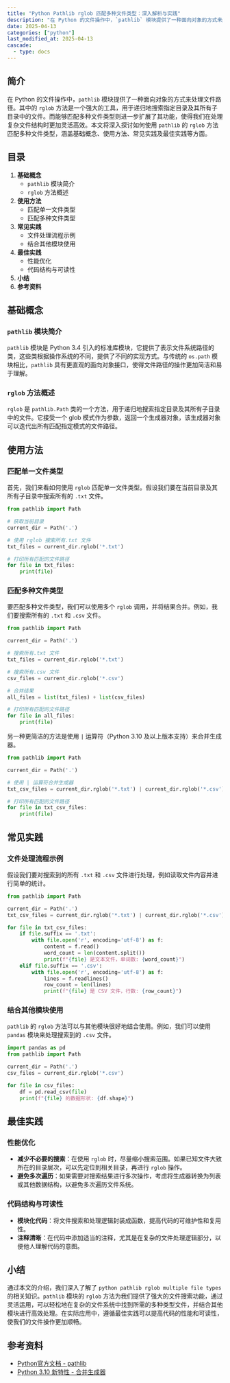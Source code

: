 ```yaml
---
title: "Python Pathlib rglob 匹配多种文件类型：深入解析与实践"
description: "在 Python 的文件操作中，`pathlib` 模块提供了一种面向对象的方式来处理文件路径。其中的 `rglob` 方法是一个强大的工具，用于递归地搜索指定目录及其所有子目录中的文件。而能够匹配多种文件类型则进一步扩展了其功能，使得我们在处理复杂文件结构时更加灵活高效。本文将深入探讨如何使用 `pathlib` 的 `rglob` 方法匹配多种文件类型，涵盖基础概念、使用方法、常见实践及最佳实践等方面。"
date: 2025-04-13
categories: ["python"]
last_modified_at: 2025-04-13
cascade:
  - type: docs
---
```



## 简介
在 Python 的文件操作中，`pathlib` 模块提供了一种面向对象的方式来处理文件路径。其中的 `rglob` 方法是一个强大的工具，用于递归地搜索指定目录及其所有子目录中的文件。而能够匹配多种文件类型则进一步扩展了其功能，使得我们在处理复杂文件结构时更加灵活高效。本文将深入探讨如何使用 `pathlib` 的 `rglob` 方法匹配多种文件类型，涵盖基础概念、使用方法、常见实践及最佳实践等方面。

<!-- more -->
## 目录
1. **基础概念**
    - `pathlib` 模块简介
    - `rglob` 方法概述
2. **使用方法**
    - 匹配单一文件类型
    - 匹配多种文件类型
3. **常见实践**
    - 文件处理流程示例
    - 结合其他模块使用
4. **最佳实践**
    - 性能优化
    - 代码结构与可读性
5. **小结**
6. **参考资料**

## 基础概念
### `pathlib` 模块简介
`pathlib` 模块是 Python 3.4 引入的标准库模块，它提供了表示文件系统路径的类，这些类根据操作系统的不同，提供了不同的实现方式。与传统的 `os.path` 模块相比，`pathlib` 具有更直观的面向对象接口，使得文件路径的操作更加简洁和易于理解。

### `rglob` 方法概述
`rglob` 是 `pathlib.Path` 类的一个方法，用于递归地搜索指定目录及其所有子目录中的文件。它接受一个 glob 模式作为参数，返回一个生成器对象，该生成器对象可以迭代出所有匹配指定模式的文件路径。

## 使用方法
### 匹配单一文件类型
首先，我们来看如何使用 `rglob` 匹配单一文件类型。假设我们要在当前目录及其所有子目录中搜索所有的 `.txt` 文件。

```python
from pathlib import Path

# 获取当前目录
current_dir = Path('.')

# 使用 rglob 搜索所有.txt 文件
txt_files = current_dir.rglob('*.txt')

# 打印所有匹配的文件路径
for file in txt_files:
    print(file)
```

### 匹配多种文件类型
要匹配多种文件类型，我们可以使用多个 `rglob` 调用，并将结果合并。例如，我们要搜索所有的 `.txt` 和 `.csv` 文件。

```python
from pathlib import Path

current_dir = Path('.')

# 搜索所有.txt 文件
txt_files = current_dir.rglob('*.txt')

# 搜索所有.csv 文件
csv_files = current_dir.rglob('*.csv')

# 合并结果
all_files = list(txt_files) + list(csv_files)

# 打印所有匹配的文件路径
for file in all_files:
    print(file)
```

另一种更简洁的方法是使用 `|` 运算符（Python 3.10 及以上版本支持）来合并生成器。

```python
from pathlib import Path

current_dir = Path('.')

# 使用 | 运算符合并生成器
txt_csv_files = current_dir.rglob('*.txt') | current_dir.rglob('*.csv')

# 打印所有匹配的文件路径
for file in txt_csv_files:
    print(file)
```

## 常见实践
### 文件处理流程示例
假设我们要对搜索到的所有 `.txt` 和 `.csv` 文件进行处理，例如读取文件内容并进行简单的统计。

```python
from pathlib import Path

current_dir = Path('.')
txt_csv_files = current_dir.rglob('*.txt') | current_dir.rglob('*.csv')

for file in txt_csv_files:
    if file.suffix == '.txt':
        with file.open('r', encoding='utf-8') as f:
            content = f.read()
            word_count = len(content.split())
            print(f"{file} 是文本文件，单词数: {word_count}")
    elif file.suffix == '.csv':
        with file.open('r', encoding='utf-8') as f:
            lines = f.readlines()
            row_count = len(lines)
            print(f"{file} 是 CSV 文件，行数: {row_count}")
```

### 结合其他模块使用
`pathlib` 的 `rglob` 方法可以与其他模块很好地结合使用。例如，我们可以使用 `pandas` 模块来处理搜索到的 `.csv` 文件。

```python
import pandas as pd
from pathlib import Path

current_dir = Path('.')
csv_files = current_dir.rglob('*.csv')

for file in csv_files:
    df = pd.read_csv(file)
    print(f"{file} 的数据形状: {df.shape}")
```

## 最佳实践
### 性能优化
- **减少不必要的搜索**：在使用 `rglob` 时，尽量缩小搜索范围。如果已知文件大致所在的目录层次，可以先定位到相关目录，再进行 `rglob` 操作。
- **避免多次遍历**：如果需要对搜索结果进行多次操作，考虑将生成器转换为列表或其他数据结构，以避免多次遍历文件系统。

### 代码结构与可读性
- **模块化代码**：将文件搜索和处理逻辑封装成函数，提高代码的可维护性和复用性。
- **注释清晰**：在代码中添加适当的注释，尤其是在复杂的文件处理逻辑部分，以便他人理解代码的意图。

## 小结
通过本文的介绍，我们深入了解了 `python pathlib rglob multiple file types` 的相关知识。`pathlib` 模块的 `rglob` 方法为我们提供了强大的文件搜索功能，通过灵活运用，可以轻松地在复杂的文件系统中找到所需的多种类型文件，并结合其他模块进行高效处理。在实际应用中，遵循最佳实践可以提高代码的性能和可读性，使我们的文件操作更加顺畅。

## 参考资料
- [Python官方文档 - pathlib](https://docs.python.org/3/library/pathlib.html)
- [Python 3.10 新特性 - 合并生成器](https://docs.python.org/3/whatsnew/3.10.html#pep-614-generalized-annotated-assignments)